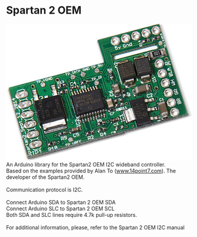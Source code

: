 # Spartan 2 OEM
![alt text](https://raw.githubusercontent.com/GregorSuperSamsa/Spartan2OEM/master/documentation/Spartan2_OEM_1024x1024.jpg)
An Arduino library for the Spartan2 OEM I2C wideband controller.\
Based on the examples provided by Alan To (www.14point7.com). The developer of the Spartan2 OEM.\
\
Communication protocol is I2C.\
\
Connect Arduino SDA to Spartan 2 OEM SDA\
Connect Arduino SLC to Spartan 2 OEM SCL\
Both SDA and SLC lines require 4.7k pull-up resistors.\
\
For additional information, please, refer to the Spartan 2 OEM I2C manual

